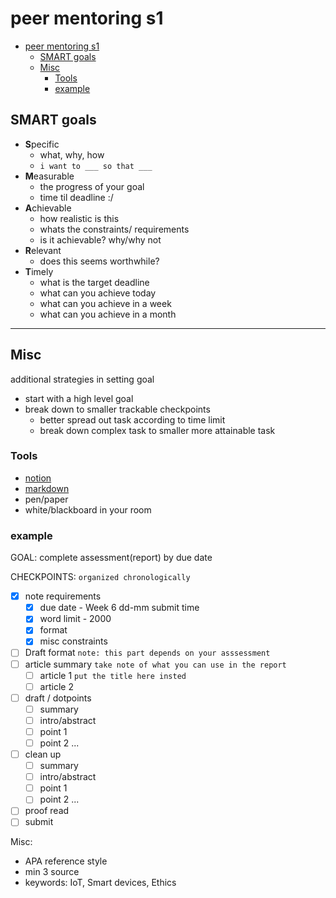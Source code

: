 # peer mentoring s1

- [peer mentoring s1](#peer-mentoring-s1)
  - [SMART goals](#smart-goals)
  - [Misc](#misc)
    - [Tools](#tools)
    - [example](#example)

## SMART goals

- **S**pecific
  - what, why, how
  - `i want to ___ so that ___`
- **M**easurable
  - the progress of your goal
  - time til deadline :/
- **A**chievable
  - how realistic is this
  - whats the constraints/ requirements
  - is it achievable? why/why not
- **R**elevant
  - does this seems worthwhile?
- **T**imely
  - what is the target deadline
  - what can you achieve today
  - what can you achieve in a week
  - what can you achieve in a month

---

## Misc

additional strategies in setting goal

- start with a high level goal
- break down to smaller trackable checkpoints
  - better spread out task according to time limit
  - break down complex task to smaller more attainable task

### Tools

- [notion](https://www.notion.so/)
- [markdown](https://www.markdownguide.org/basic-syntax/)
- pen/paper
- white/blackboard in your room

### example

GOAL: complete assessment(report) by due date

CHECKPOINTS: `organized chronologically`
- [x] note requirements
    - [x] due date - Week 6 dd-mm submit time
    - [x] word limit - 2000
    - [x] format
    - [x] misc constraints
- [ ] Draft format `note: this part depends on your asssessment`
- [ ] article summary `take note of what you can use in the report`
  - [ ] article 1 `put the title here insted`
  - [ ] article 2
- [ ] draft / dotpoints 
  - [ ] summary
  - [ ] intro/abstract
  - [ ] point 1
  - [ ] point 2 ...
- [ ] clean up
  - [ ] summary
  - [ ] intro/abstract
  - [ ] point 1
  - [ ] point 2 ...
- [ ] proof read 
- [ ] submit

Misc:
- APA reference style
- min 3 source
- keywords: IoT, Smart devices, Ethics 

